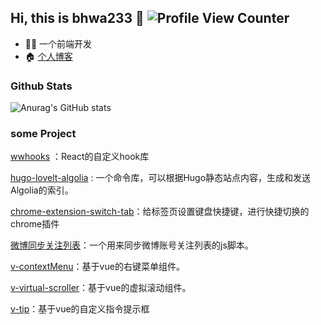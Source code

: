 ## Hi, this is bhwa233 :wave: ![Profile View Counter](https://komarev.com/ghpvc/?username=lxw15337674)

- :man_technologist: 一个前端开发
- :house: [个人博客](https://lxw15337674.github.io/) 

### Github Stats 

![Anurag's GitHub stats](https://github-readme-stats.vercel.app/api?username=lxw15337674&show_icons=true)

### some Project 

[wwhooks](https://github.com/lxw15337674/ww-hooks) ：React的自定义hook库

[hugo-lovelt-algolia](https://github.com/lxw15337674/hugo-lovelt-algolia) : 一个命令库，可以根据Hugo静态站点内容，生成和发送Algolia的索引。

[chrome-extension-switch-tab](https://github.com/lxw15337674/chrome-extension-switch-tab)：给标签页设置键盘快捷键，进行快捷切换的chrome插件

[微博同步关注列表](https://github.com/lxw15337674/weiboSyncFollow)：一个用来同步微博账号关注列表的js脚本。

[v-contextMenu](https://github.com/lxw15337674/v-contextMenu)：基于vue的右键菜单组件。

[v-virtual-scroller](https://github.com/lxw15337674/v-virtualScroller)：基于vue的虚拟滚动组件。

[v-tip](https://github.com/lxw15337674/v-tip)：基于vue的自定义指令提示框

